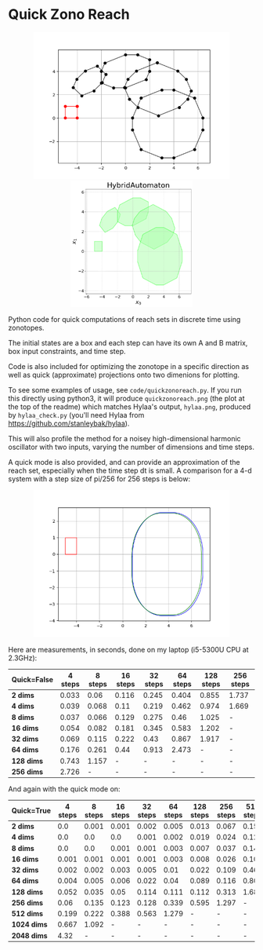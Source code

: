 # Quick Zono Reach

<p align="center"> <img src="code/quickzonoreach.png" alt="zono reach set" width=400/> <img src="code/hylaa.png" alt="Hylaa" width=250/> </p>

Python code for quick computations of reach sets in discrete time using zonotopes.

The initial states are a box and each step can have its own A and B matrix, box input constraints, and time step.

Code is also included for optimizing the zonotope in a specific direction as well as quick (approximate) projections onto two dimenions for plotting.

To see some examples of usage, see `code/quickzonoreach.py`. If you run this
directly using python3, it will produce `quickzonoreach.png` (the plot at the top of the readme) which matches Hylaa's output, `hylaa.png`, produced by `hylaa_check.py` (you'll need Hylaa from https://github.com/stanleybak/hylaa).

This will also profile the method for a noisey high-dimensional harmonic oscillator with two inputs, varying the number of dimensions and time steps.

A quick mode is also provided, and can provide an approximation of the reach set, especially when the time step dt is small. A comparison for a 4-d system with a step size of pi/256 for 256 steps is below:

<p align="center"> <img src="code/compare.png" alt="comparison" width=400/> </p>

Here are measurements, in seconds, done on my laptop (i5-5300U CPU at 2.3GHz):

Quick=False | **4 steps** | **8 steps** | **16 steps** | **32 steps** | **64 steps** | **128 steps** | **256 steps**
--- | --- | --- | --- | --- | --- | --- | ---
**2 dims** | 0.033 | 0.06 | 0.116 | 0.245 | 0.404 | 0.855 | 1.737
**4 dims** | 0.039 | 0.068 | 0.11 | 0.219 | 0.462 | 0.974 | 1.669
**8 dims** | 0.037 | 0.066 | 0.129 | 0.275 | 0.46 | 1.025 | -
**16 dims** | 0.054 | 0.082 | 0.181 | 0.345 | 0.583 | 1.202 | -
**32 dims** | 0.069 | 0.115 | 0.222 | 0.43 | 0.867 | 1.917 | -
**64 dims** | 0.176 | 0.261 | 0.44 | 0.913 | 2.473 | - | -
**128 dims** | 0.743 | 1.157 | - | - | - | - | -
**256 dims** | 2.726 | - | - | - | - | - | -

And again with the quick mode on:

Quick=True | **4 steps** | **8 steps** | **16 steps** | **32 steps** | **64 steps** | **128 steps** | **256 steps** | **512 steps** | **1024 steps** | **2048 steps**
--- | --- | --- | --- | --- | --- | --- | --- | --- | --- | ---
**2 dims** | 0.0 | 0.001 | 0.001 | 0.002 | 0.005 | 0.013 | 0.067 | 0.154 | 0.667 | 2.093
**4 dims** | 0.0 | 0.0 | 0.0 | 0.001 | 0.002 | 0.019 | 0.024 | 0.127 | 0.63 | 2.27
**8 dims** | 0.0 | 0.0 | 0.001 | 0.001 | 0.003 | 0.007 | 0.037 | 0.149 | 0.685 | 2.962
**16 dims** | 0.001 | 0.001 | 0.001 | 0.001 | 0.003 | 0.008 | 0.026 | 0.103 | 1.285 | -
**32 dims** | 0.002 | 0.002 | 0.003 | 0.005 | 0.01 | 0.022 | 0.109 | 0.461 | 2.023 | -
**64 dims** | 0.004 | 0.005 | 0.006 | 0.022 | 0.04 | 0.089 | 0.116 | 0.808 | 3.261 | -
**128 dims** | 0.052 | 0.035 | 0.05 | 0.114 | 0.111 | 0.112 | 0.313 | 1.687 | - | -
**256 dims** | 0.06 | 0.135 | 0.123 | 0.128 | 0.339 | 0.595 | 1.297 | - | - | -
**512 dims** | 0.199 | 0.222 | 0.388 | 0.563 | 1.279 | - | - | - | - | -
**1024 dims** | 0.667 | 1.092 | - | - | - | - | - | - | - | -
**2048 dims** | 4.32 | - | - | - | - | - | - | - | - | -


